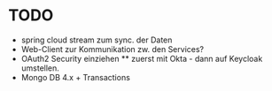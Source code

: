 # TODO
* spring cloud stream zum sync. der Daten
* Web-Client zur Kommunikation zw. den Services?
* OAuth2 Security einziehen
** zuerst mit Okta - dann auf Keycloak umstellen.
* Mongo DB 4.x + Transactions
